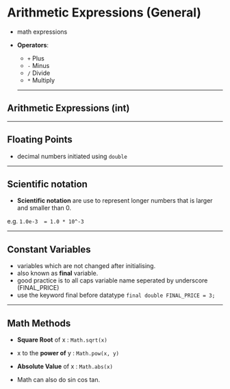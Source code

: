 # Arithmetic Expressions (General)

- math expressions
- __Operators__:
  - `+` Plus
  - `-` Minus
  - `/` Divide
  - `*` Multiply 

  ---
  
## Arithmetic Expressions (int)

  ---

## Floating Points

- decimal numbers initiated using `double`

---

## Scientific notation

- __Scientific notation__ are use to represent longer numbers that is larger and smaller than 0.

e.g. `1.0e-3  = 1.0 * 10^-3`

---

## Constant Variables

- variables which are not changed after initialising.
- also known as __final__ variable.
- good practice is to all caps variable name seperated by underscore (FINAL_PRICE)
- use the keyword final before datatype ``final double FINAL_PRICE = 3;``

---

## Math Methods

- __Square Root__ of x : ``Math.sqrt(x)``
- x to the __power of__ y : ``Math.pow(x, y)``
- __Absolute Value__ of x : ``Math.abs(x)``

- Math can also do sin cos tan.
